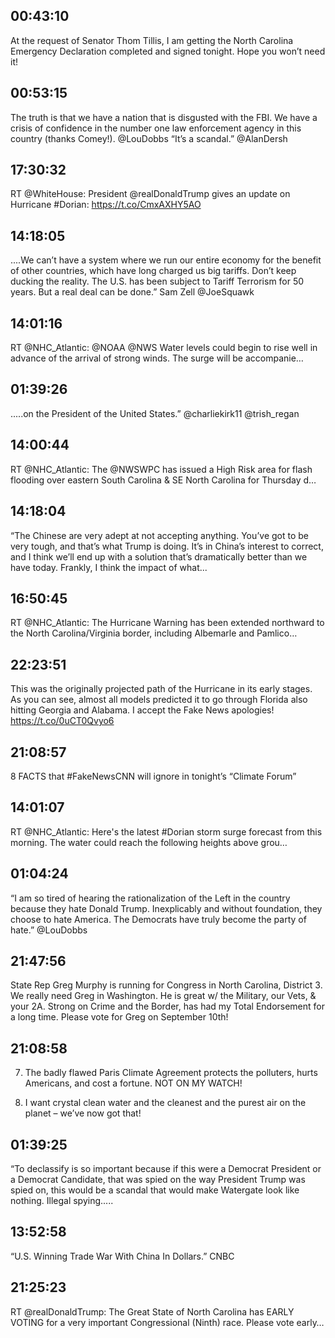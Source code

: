 ## 00:43:10
At the request of Senator Thom Tillis, I am getting the North Carolina Emergency Declaration completed and signed tonight. Hope you won’t need it!
## 00:53:15
The truth is that we have a nation that is disgusted with the FBI. We have a crisis of confidence in the number one law enforcement agency in this country (thanks Comey!). @LouDobbs “It’s a scandal.” @AlanDersh
## 17:30:32
RT @WhiteHouse: President @realDonaldTrump gives an update on Hurricane #Dorian: https://t.co/CmxAXHY5AO
## 14:18:05
....We can’t have a system where we run our entire economy for the benefit of other countries, which have long charged us big tariffs. Don’t keep ducking the reality. The U.S. has been subject to Tariff Terrorism for 50 years. But a real deal can be done.” Sam Zell @JoeSquawk
## 14:01:16
RT @NHC_Atlantic: @NOAA @NWS Water levels could begin to rise well in advance of the arrival of strong winds.  The surge will be accompanie…
## 01:39:26
.....on the President of the United States.” @charliekirk11 @trish_regan
## 14:00:44
RT @NHC_Atlantic: The @NWSWPC has issued a High Risk area for flash flooding over eastern South Carolina &amp; SE North Carolina for Thursday d…
## 14:18:04
“The Chinese are very adept at not accepting anything. You’ve got to be very tough, and that’s what Trump is doing. It’s in China’s interest to correct, and I think we’ll end up with a solution that’s dramatically better than we have today. Frankly, I think the impact of what...
## 16:50:45
RT @NHC_Atlantic: The Hurricane Warning has been extended northward to the North Carolina/Virginia border, including Albemarle and Pamlico…
## 22:23:51
This was the originally projected path of the Hurricane in its early stages. As you can see, almost all models predicted it to go through Florida also hitting Georgia and Alabama. I accept the Fake News apologies! https://t.co/0uCT0Qvyo6
## 21:08:57
8 FACTS that #FakeNewsCNN will ignore in tonight’s “Climate Forum”
## 14:01:07
RT @NHC_Atlantic: Here's the latest #Dorian storm surge forecast from this morning.  The water could reach the following heights above grou…
## 01:04:24
“I am so tired of hearing the rationalization of the Left in the country because they hate Donald Trump. Inexplicably and without foundation, they choose to hate America. The Democrats have truly become the party of hate.” @LouDobbs
## 21:47:56
State Rep Greg Murphy is running for Congress in North Carolina, District 3. We really need Greg in Washington. He is great w/ the Military, our Vets, &amp; your 2A. Strong on Crime and the Border, has had my Total Endorsement for a long time. Please vote for Greg on September 10th!
## 21:08:58
7. The badly flawed Paris Climate Agreement protects the polluters, hurts Americans, and cost a fortune. NOT ON MY WATCH!

8. I want crystal clean water and the cleanest and the purest air on the planet – we’ve now got that!
## 01:39:25
“To declassify is so important because if this were a Democrat President or a Democrat Candidate, that was spied on the way President Trump was spied on, this would be a scandal that would make Watergate look like nothing. Illegal spying.....
## 13:52:58
“U.S. Winning Trade War With China In Dollars.” CNBC
## 21:25:23
RT @realDonaldTrump: The Great State of North Carolina has EARLY VOTING for a very important Congressional (Ninth) race. Please vote early…
